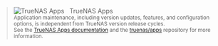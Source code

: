 &NewLine;

<blockquote class="gdoc-hint caution">
  <div class="gdoc-hint__title flex align-center">
    <img src="/favicon/TN-favicon-32x32.png" alt="TrueNAS Apps" title="TrueNAS Apps" style="padding-right:.75rem;"></img>TrueNAS Apps
  </div>
  <div class="gdoc-hint__text" style="font-size:smaller;">
  Application maintenance, including version updates, features, and configuration options, is independent from TrueNAS version release cycles.<br>
  See the <a href="https://www.truenas.com/docs/truenasapps/">TrueNAS Apps documentation</a> and the <a href="https://github.com/truenas/apps/issues/">truenas/apps</a> repository for more information.
  </div>
</blockquote>
